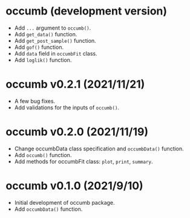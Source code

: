 # occumb (development version)
* Add `...` argument to `occumb()`.
* Add `get_data()` function.
* Add `get_post_sample()` function.
* Add `gof()` function.
* Add `data` field in `occumbFit` class.
* Add `loglik()` function.

# occumb v0.2.1 (2021/11/21)
* A few bug fixes.
* Add validations for the inputs of `occumb()`.

# occumb v0.2.0 (2021/11/19)
* Change occumbData class specification and `occumbData()` function.
* Add `occumb()` function.
* Add methods for occumbFit class: `plot`, `print`, `summary`.

# occumb v0.1.0 (2021/9/10)
* Initial development of occumb package.
* Add `occumbData()` function.


